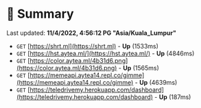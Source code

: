 # 📖 Summary
Last updated: **11/4/2022, 4:56:12 PG "Asia/Kuala_Lumpur"**

- `GET` [https://shrt.ml](https://shrt.ml) - **Up** (1533ms)
- `GET` [https://hst.aytea.ml/](https://hst.aytea.ml/) - **Up** (4846ms)
- `GET` [https://color.aytea.ml/4b31d6.png](https://color.aytea.ml/4b31d6.png) - **Up** (1565ms)
- `GET` [https://memeapi.aytea14.repl.co/gimme](https://memeapi.aytea14.repl.co/gimme) - **Up** (4639ms)
- `GET` [https://teledrivemy.herokuapp.com/dashboard](https://teledrivemy.herokuapp.com/dashboard) - **Up** (187ms)
